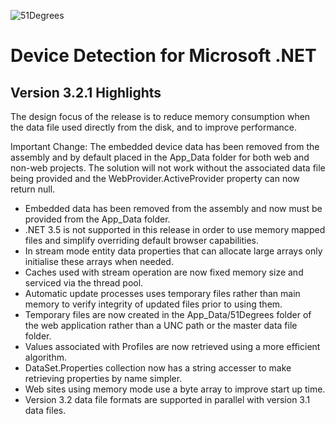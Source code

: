 ![51Degrees](https://51degrees.com/Portals/0/Logo.png "THE Fasstest and Most Accurate Device Detection")

# Device Detection for Microsoft .NET

## Version 3.2.1 Highlights

The design focus of the release is to reduce memory consumption when the data file used directly from the disk, and to improve performance.

Important Change: The embedded device data has been removed from the assembly and by default placed in the App_Data folder for both web and non-web projects. The solution will not work without the associated data file being provided and the WebProvider.ActiveProvider property can now return null.

* Embedded data has been removed from the assembly and now must be provided from the App_Data folder.
* .NET 3.5 is not supported in this release in order to use memory mapped files and simplify overriding default browser capabilities.
* In stream mode entity data properties that can allocate large arrays only initialise these arrays when needed.
* Caches used with stream operation are now fixed memory size and serviced via the thread pool.
* Automatic update processes uses temporary files rather than main memory to verify integrity of updated files prior to using them.
* Temporary files are now created in the App_Data/51Degrees folder of the web application rather than a UNC path or the master data file folder.
* Values associated with Profiles are now retrieved using a more efficient algorithm.
* DataSet.Properties collection now has a string accesser to make retrieving properties by name simpler.
* Web sites using memory mode use a byte array to improve start up time.
* Version 3.2 data file formats are supported in parallel with version 3.1 data files.

